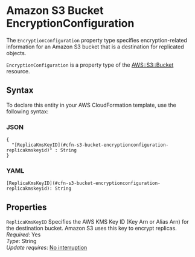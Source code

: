 # Amazon S3 Bucket EncryptionConfiguration<a name="aws-properties-s3-bucket-encryptionconfiguration"></a>

<a name="aws-properties-s3-bucket-encryptionconfiguration-description"></a>The `EncryptionConfiguration` property type specifies encryption\-related information for an Amazon S3 bucket that is a destination for replicated objects\.

<a name="aws-properties-s3-bucket-encryptionconfiguration-inheritance"></a>`EncryptionConfiguration` is a property type of the [AWS::S3::Bucket](aws-properties-s3-bucket.md) resource\.

## Syntax<a name="aws-properties-s3-bucket-encryptionconfiguration-syntax"></a>

To declare this entity in your AWS CloudFormation template, use the following syntax:

### JSON<a name="aws-properties-s3-bucket-encryptionconfiguration-syntax.json"></a>

```
{
  "[ReplicaKmsKeyID](#cfn-s3-bucket-encryptionconfiguration-replicakmskeyid)" : String
}
```

### YAML<a name="aws-properties-s3-bucket-encryptionconfiguration-syntax.yaml"></a>

```
[ReplicaKmsKeyID](#cfn-s3-bucket-encryptionconfiguration-replicakmskeyid): String
```

## Properties<a name="aws-properties-s3-bucket-encryptionconfiguration-properties"></a>

`ReplicaKmsKeyID`  <a name="cfn-s3-bucket-encryptionconfiguration-replicakmskeyid"></a>
Specifies the AWS KMS Key ID \(Key Arn or Alias Arn\) for the destination bucket\. Amazon S3 uses this key to encrypt replicas\.  
 *Required*: Yes  
 *Type*: String  
 *Update requires*: [No interruption](using-cfn-updating-stacks-update-behaviors.md#update-no-interrupt) 
